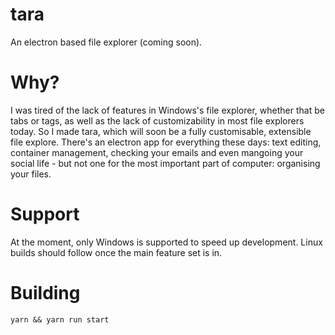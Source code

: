 # tara
An electron based file explorer (coming soon).

# Why?
I was tired of the lack of features in Windows's file explorer, whether that be tabs or tags, as well as the lack of customizability in most file explorers today. So I made tara, which will soon be a fully customisable, extensible file explore.  There's an electron app for everything these days: text editing, container management, checking your emails and even mangoing your social life - but not one for the most important part of computer: organising your files.

# Support
At the moment, only Windows is supported to speed up development.  Linux builds should follow once the main feature set is in.

# Building
`yarn && yarn run start`
